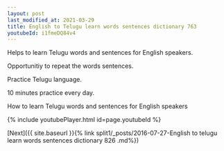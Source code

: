 ```yaml
---
layout: post
last_modified_at: 2021-03-29
title: English to Telugu learn words sentences dictionary 763 
youtubeId: i1fmeDQ84v4
---
```

 
 
Helps to learn Telugu words and sentences for English speakers.

Opportunitiy to repeat the words sentences. 

Practice Telugu language. 
 
10 minutes practice every day. 
 
How to learn Telugu words and sentences for English speakers 
 
{% include youtubePlayer.html id=page.youtubeId %}
 
 
[Next]({{ site.baseurl }}{% link  split1/_posts/2016-07-27-English to telugu learn words sentences dictionary 826 .md%})
 
